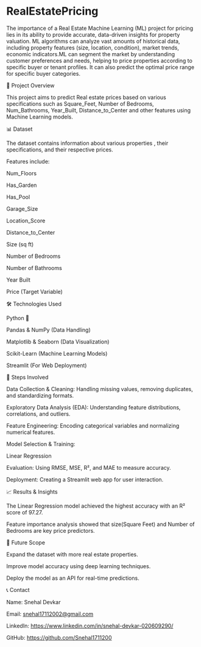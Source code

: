# RealEstatePricing

The importance of a Real Estate Machine Learning (ML) project for pricing lies in its ability to provide accurate, data-driven insights for property valuation.  ML algorithms can analyze vast amounts of historical data, including property features (size, location, condition), market trends, economic indicators.ML can segment the market by understanding customer preferences and needs, helping to price properties according to specific buyer or tenant profiles. It can also predict the optimal price range for specific buyer categories.

📌 Project Overview

This project aims to predict Real estate prices based on various specifications such as Square_Feet, Number of Bedrooms, Num_Bathrooms, Year_Built,
       Distance_to_Center and other features using Machine Learning models.

📊 Dataset

The dataset contains information about various properties , their specifications, and their respective prices.

Features include:

Num_Floors

Has_Garden

Has_Pool

Garage_Size

Location_Score

Distance_to_Center

Size (sq ft)

Number of Bedrooms

Number of Bathrooms

Year Built

Price (Target Variable)

🛠️ Technologies Used

Python 🐍

Pandas & NumPy (Data Handling)

Matplotlib & Seaborn (Data Visualization)

Scikit-Learn (Machine Learning Models)

Streamlit (For Web Deployment)

📌 Steps Involved

Data Collection & Cleaning: Handling missing values, removing duplicates, and standardizing formats.

Exploratory Data Analysis (EDA): Understanding feature distributions, correlations, and outliers.

Feature Engineering: Encoding categorical variables and normalizing numerical features.

Model Selection & Training:

Linear Regression

Evaluation: Using RMSE, MSE, R², and MAE to measure accuracy.

Deployment: Creating a Streamlit web app for user interaction.

📈 Results & Insights

The Linear Regression model achieved the highest accuracy with an R² score of 97.27.

Feature importance analysis showed that size(Square Feet) and	Number of Bedrooms are key price predictors.

🎯 Future Scope

Expand the dataset with more real estate properties.

Improve model accuracy using deep learning techniques.

Deploy the model as an API for real-time predictions.

📞 Contact

Name: Snehal Devkar

Email: snehal17112002@gmail.com

LinkedIn: https://www.linkedin.com/in/snehal-devkar-020609290/

GitHub: https://github.com/Snehal1711200

